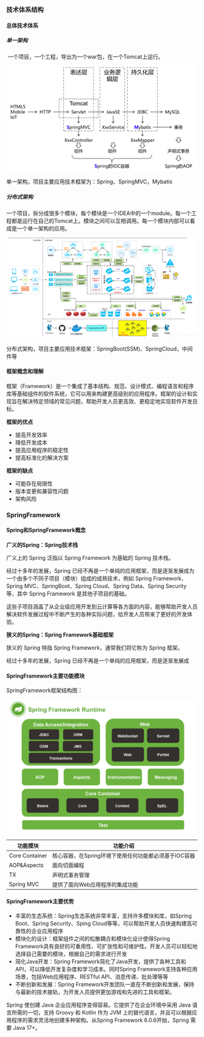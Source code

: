 ### 技术体系结构

#### 总体技术体系

##### 单一架构

​	一个项目，一个工程，导出为一个war包，在一个Tomcat上运行。

![](imgs/saafasaaa.png)

单一架构，项目主要应用技术框架为：Spring、SpringMVC，Mybatis

##### 分布式架构

一个项目，拆分成很多个模块，每个模块是一个IDEA中的一个module。每一个工程都是运行在自己的Tomcat上。模块之间可以互相调用。每一个模块内部可以看成是一个单一架构的应用。

![](imgs/20210331103753528.png)

分布式架构，项目主要应用技术框架：SpringBoot(SSM)、SpringCloud，中间件等

#### 框架概念和理解

框架（Framework）是一个集成了基本结构、规范、设计模式、编程语言和程序库等基础组件的软件系统，它可以用来构建更高级别的应用程序。框架的设计和实现旨在解决特定领域的常见问题，帮助开发人员更高效、更稳定地实现软件开发目标。

**框架的优点**

- 提高开发效率
- 降低开发成本
- 提高应用程序的稳定性
- 提高标准化的解决方案

**框架的缺点**

- 可能存在局限性
- 版本变更和兼容性问题
- 架构风险

### SpringFramework

#### Spring和SpringFramework概念

**广义的Spring：Spring技术栈**

广义上的 Spring 泛指以 Spring Framework 为基础的 Spring 技术栈。

经过十多年的发展，Spring 已经不再是一个单纯的应用框架，而是逐渐发展成为一个由多个不同子项目（模块）组成的成熟技术，例如 Spring Framework、Spring MVC、SpringBoot、Spring Cloud、Spring Data、Spring Security 等，其中 Spring Framework 是其他子项目的基础。

这些子项目涵盖了从企业级应用开发到云计算等各方面的内容，能够帮助开发人员解决软件发展过程中不断产生的各种实际问题，给开发人员带来了更好的开发体验。

**狭义的Spring：Spring Framework基础框架**

狭义的 Spring 特指 Spring Framework，通常我们将它称为 Spring 框架。

经过十多年的发展，Spring 已经不再是一个单纯的应用框架，而是逐渐发展成

#### SpringFramework主要功能模块

SpringFramework框架结构图：

![](imgs/5151850.png)

| 功能模块       | 功能介绍                                              |
| -------------- | ----------------------------------------------------- |
| Core Container | 核心容器，在Spring环境下使用任何功能都必须基于IOC容器 |
| AOP&Aspects    | 面向切面编程                                          |
| TX             | 声明式事务管理                                        |
| Spring MVC     | 提供了面向Web应用程序的集成功能                       |

#### SpringFramework主要优势

- 丰富的生态系统：Spring生态系统非常丰富，支持许多模块和库，如Spring Boot、Spring Security、Sping Cloud等等，可以帮助开发人员快速构建高可靠性的企业应用程序
- 模块化的设计：框架组件之间的松散耦合和模块化设计使得Spring Framework具有良好的可重用性、可扩张性和可维护性。开发人员可以轻松地选择自己需要的模块，根据自己的需求进行开发
- 简化Java开发：Spring Framework简化了Java开发，提供了各种工具和API，可以降低开发复杂度和学习成本。同时Spring Framework支持各种应用场景，包括Web应用程序、RESTful API、消息传递、批处理等等
- 不断创新和发展：Spring Framework开发团队一直在不断创新和发展，保持与最新的技术接轨，为开发人员提供更加游戏和先进的工具和框架。

Spring 使创建 Java 企业应用程序变得容易。它提供了在企业环境中采用 Java 语言所需的一切，支持 Groovy 和 Kotlin 作为 JVM 上的替代语言，并且可以根据应用程序的需求灵活地创建多种架构。从Spring Framework 6.0.6开始，Spring 需要 Java 17+。

